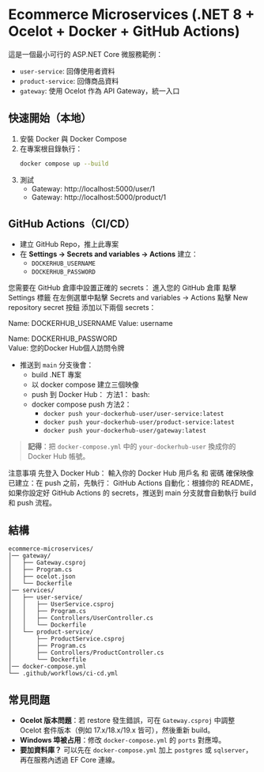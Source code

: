 # Ecommerce Microservices (.NET 8 + Ocelot + Docker + GitHub Actions)

這是一個最小可行的 ASP.NET Core 微服務範例：
- `user-service`: 回傳使用者資料
- `product-service`: 回傳商品資料
- `gateway`: 使用 Ocelot 作為 API Gateway，統一入口

## 快速開始（本地）
1. 安裝 Docker 與 Docker Compose
2. 在專案根目錄執行：
   ```bash
   docker compose up --build
   ```
3. 測試
   - Gateway: http://localhost:5000/user/1
   - Gateway: http://localhost:5000/product/1
  
## GitHub Actions（CI/CD）
- 建立 GitHub Repo，推上此專案
- 在 **Settings → Secrets and variables → Actions** 建立：
  - `DOCKERHUB_USERNAME`
  - `DOCKERHUB_PASSWORD`

您需要在 GitHub 倉庫中設置正確的 secrets：
進入您的 GitHub 倉庫
點擊 Settings 標籤
在左側選單中點擊 Secrets and variables → Actions
點擊 New repository secret 按鈕
添加以下兩個 secrets：

Name: DOCKERHUB_USERNAME
Value: username

Name: DOCKERHUB_PASSWORD  
Value: 您的Docker Hub個人訪問令牌

- 推送到 `main` 分支後會：
  - build .NET 專案
  - 以 docker compose 建立三個映像
  - push 到 Docker Hub：
  方法1：
  bash: 
  - docker compose push 
  方法2：
    - `docker push your-dockerhub-user/user-service:latest`
    - `docker push your-dockerhub-user/product-service:latest`
    - `docker push your-dockerhub-user/gateway:latest`

> **記得**：把 `docker-compose.yml` 中的 `your-dockerhub-user` 換成你的 Docker Hub 帳號。


注意事項
先登入 Docker Hub：
輸入你的 Docker Hub 用戶名 和 密碼 
確保映像已建立：在 push 之前，先執行：
GitHub Actions 自動化：根據你的 README，如果你設定好 GitHub Actions 的 secrets，推送到 main 分支就會自動執行 build 和 push 流程。

## 結構
```
ecommerce-microservices/
│── gateway/
│   ├── Gateway.csproj
│   ├── Program.cs
│   ├── ocelot.json
│   └── Dockerfile
│── services/
│   ├── user-service/
│   │   ├── UserService.csproj
│   │   ├── Program.cs
│   │   ├── Controllers/UserController.cs
│   │   └── Dockerfile
│   └── product-service/
│       ├── ProductService.csproj
│       ├── Program.cs
│       ├── Controllers/ProductController.cs
│       └── Dockerfile
│── docker-compose.yml
└── .github/workflows/ci-cd.yml
```

## 常見問題
- **Ocelot 版本問題**：若 restore 發生錯誤，可在 `Gateway.csproj` 中調整 Ocelot 套件版本（例如 17.x/18.x/19.x 皆可），然後重新 build。
- **Windows 埠被占用**：修改 `docker-compose.yml` 的 `ports` 對應埠。
- **要加資料庫？** 可以先在 `docker-compose.yml` 加上 `postgres` 或 `sqlserver`，再在服務內透過 EF Core 連線。
